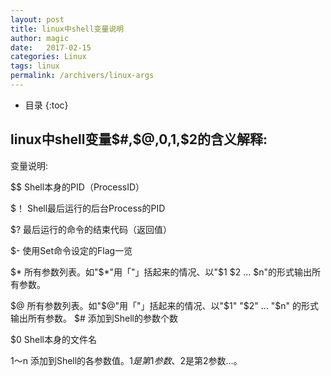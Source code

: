 ```yaml
---
layout: post
title: linux中shell变量说明
author: magic
date:   2017-02-15
categories: Linux
tags: linux
permalink: /archivers/linux-args
---
```

* 目录
{:toc}

## linux中shell变量$#,$@,$0,$1,$2的含义解释: 
变量说明: 

$$
Shell本身的PID（ProcessID）
<!--more-->
$！
Shell最后运行的后台Process的PID 

$?
最后运行的命令的结束代码（返回值） 

$-
使用Set命令设定的Flag一览

$*
所有参数列表。如"$*"用「"」括起来的情况、以"$1 $2 … $n"的形式输出所有参数。

$@ 
所有参数列表。如"$@"用「"」括起来的情况、以"$1" "$2" … "$n" 的形式输出所有参数。 
$# 
添加到Shell的参数个数 

$0 
Shell本身的文件名

$1～$n 
添加到Shell的各参数值。$1是第1参数、$2是第2参数…。